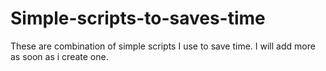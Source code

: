 Simple-scripts-to-saves-time
===============================

These are combination of simple scripts I use to save time. I will add more as soon as i create one.
